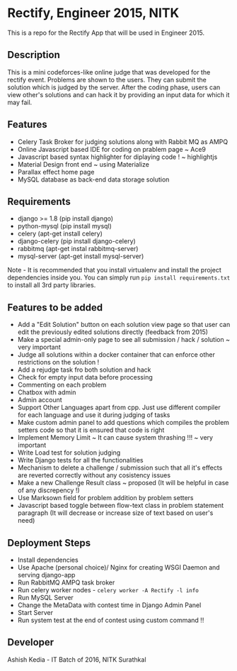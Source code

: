 Rectify, Engineer 2015, NITK
============================

This is a repo for the Rectify App that will be used in Engineer 2015.

Description
-----------
This is a mini codeforces-like online judge that was developed for the rectify event. Problems are shown to the users. They can submit the solution which is judged by the server. After the coding phase, users can view other's solutions and can hack it by providing an input data for which it may fail.

Features
--------
* Celery Task Broker for judging solutions along with Rabbit MQ as AMPQ
* Online Javascript based IDE for coding on prablem page ~ Ace9
* Javascript based syntax highlighter for diplaying code ! ~ highlightjs
* Material Design front end ~ using Materialize
* Parallax effect home page
* MySQL database as back-end data storage solution

Requirements
------------

* django >= 1.8 (pip install django)
* python-mysql (pip install mysql)
* celery (apt-get install celery)
* django-celery (pip install django-celery)
* rabbitmq (apt-get instal rabbitmq-server)
* mysql-server (apt-get install mysql-server)

Note - It is recommended that you install virtualenv and install the project dependencies inside you. You can simply run `pip install requirements.txt` to install all 3rd party libraries.

Features to be added
--------------------
* Add a "Edit Solution" button on each solution view page so that user can edit the previously edited solutions directly (feedback from 2015)
* Make a special admin-only page to see all submission / hack / solution ~ very important
* Judge all solutions within a docker container that can enforce other restrictions on the solution !
* Add a rejudge task fro both solution and hack
* Check for empty input data before processing
* Commenting on each problem
* Chatbox with admin
* Admin account
* Support Other Languages apart from cpp. Just use different compiler for each language and use it during judging of tasks
* Make custom admin panel to add questions which compiles the problem setters code so that it is ensured that code is right
* Implement Memory Limit ~ It can cause system thrashing !!! ~ very important
* Write Load test for solution judging
* Write Django tests for all the functionalities
* Mechanism to delete a challenge / submission such that all it's effects are reverted correctly without any cosistency issues
* Make a new Challenge Result class ~ proposed (It will be helpful in case of any discrepency !)
* Use Marksown field for problem addition by problem setters
* Javascript based toggle between flow-text class in problem statement paragraph (It will decrease or increase size of text based on user's need)

Deployment Steps
----------------

* Install dependencies
* Use Apache (personal choice)/ Nginx for creating WSGI Daemon and serving django-app
* Run RabbitMQ AMPQ task broker
* Run celery worker nodes - `celery worker -A Rectify -l info`
* Run MySQL Server
* Change the MetaData with contest time in Django Admin Panel
* Start Server
* Run system test at the end of contest using custom command !!

Developer
---------

Ashish Kedia - IT Batch of 2016, NITK Surathkal